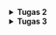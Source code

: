 <details>
<Summary><b>Tugas 2</b></Summary>
1. Pertama tama saya buat link repository yang bernama football-shop, setelah itu saya cloning dengan menjalankan perintah git clone (link repository). setelah terbuat suatu folder yang bernama football-shop, buka folder tersebut dan menjalankan perintah python -m venv env. setelah muncul folder env di vscode saya, saya aktifkan virtual environment itu dengan menjalankan perintah env\Scripts\activate. Fungsinya adalah untuk mengisolasi package serta dependencies dari aplikasi agar tidak bertabrakan dengan versi lain yang ada pada komputermu. Lalu saya membuat file dengan nama requirements.txt dan tambahkan beberapa dependencies yang isinya django, gunicorn, whitenoise, psycopg2-binary, requests, urllib3, python-dotenv lalu menginstall dengan perintah pip install -r requirements.txt. lalu saya bikin folder baru dengan perintah django-admin startproject football_shop . 

Setelah itu buat file .env di vs code lalu buka dan tambahkan konfigurasi PRODUCTION=False dan buat file .env.prod dengan isi seperti DB_NAME DB_HOST dan diisi dengan data yang sudah diberikan melalui email UI setelah itu modifikasi settings.py lalu modifikasi pada bagian ALLOWED_HOST dengan menambahkan string ["localhost", "127.0.0.1"] untuk keperluan development. Setelah itu tambahkan konfigurasi PRODUCTION tepat di atas code DEBUG di settings.py, dengan PRODUCTION = os.getenv('PRODUCTION', 'False').lower() == 'true', lalu ubah pada bagian DATABASES. Jalankan perintah python manage.py runserver, lalu buka http://localhost:8000 pada peramban web untuk melihat animasi roket sebagai tanda aplikasi Django kamu berhasil dibuat. 

Setelah persiapan awal selesai, langkah berikutnya adalah membuat aplikasi baru bernama main dengan perintah python manage.py startapp main. Perintah ini akan menghasilkan sebuah direktori bernama main yang berisi struktur dasar aplikasi Django. Selanjutnya, aplikasi tersebut harus didaftarkan ke dalam proyek dengan cara menambahkan 'main' ke dalam daftar INSTALLED_APPS yang ada di file settings.py proyek. Dengan begitu, Django mengenali aplikasi main sebagai bagian dari proyek football-shop.

Langkah berikutnya adalah menambahkan template dasar untuk menampilkan data. Di dalam direktori main, buat folder baru bernama templates, lalu buat file main.html. Isi file tersebut dengan struktur HTML sederhana, misalnya menampilkan informasi NPM, nama, dan kelas. Pada tahap ini, file HTML belum dihubungkan dengan Django, sehingga kamu bisa langsung membukanya di browser hanya untuk memeriksa tampilan dasarnya.

Setelah itu, masuk ke tahap menghubungkan view dengan template. Pada file views.py di aplikasi main, impor fungsi render dari django.shortcuts lalu buat fungsi show_main yang menerima parameter request. Di dalam fungsi ini, buat dictionary bernama context yang berisi data, misalnya NPM, nama, dan kelas, kemudian kembalikan fungsi render(request, "main.html", context) agar data tersebut dapat ditampilkan di main.html. Supaya template bisa menampilkan data secara dinamis, ubah isi main.html dengan menggunakan variabel template Django, yaitu {{ applicationname }}, {{ name }}, dan {{ class }}.

Langkah berikutnya adalah mengatur routing URL. Pertama, buat file urls.py di dalam direktori aplikasi main. Isi file tersebut dengan konfigurasi routing menggunakan urlpatterns, dan arahkan route '' (root) ke fungsi show_main. Setelah itu, buka file urls.py di level proyek (football-shop), impor fungsi include, lalu tambahkan route path('', include('main.urls')) agar proyek utama bisa mengarahkan request ke routing aplikasi main.

Setelah semua langkah ini selesai, jalankan server dengan perintah python manage.py runserver. Buka http://localhost:8000/ di browser, dan kamu akan melihat halaman HTML yang sudah berisi data NPM, nama, dan kelas yang ditarik dari context view. Pada tahap ini, aplikasi Django sudah berhasil menampilkan halaman HTML dasar melalui alur MVT.

Setelah berhasil menampilkan data sederhana melalui view dan template, tahap berikutnya adalah membuat model untuk merepresentasikan data di basis data. Pada file models.py di aplikasi main, saya melakukan modifikasi dengan menambahkan sebuah kelas bernama Product. Model ini menggunakan modul models dari Django serta modul uuid untuk kebutuhan unik jika ingin dikembangkan lebih lanjut. Di dalam kelas Product, saya mendefinisikan beberapa field, yaitu name (CharField) untuk nama produk, price (IntegerField) untuk harga, description (TextField) untuk deskripsi, category (CharField dengan pilihan kategori seperti price, shoes, jersey, ball, headband, cone, dan vest), thumbnail (URLField opsional untuk menyimpan tautan gambar produk), serta is_featured (BooleanField) untuk menandai apakah produk tersebut termasuk unggulan atau tidak.

Selain itu, saya juga menambahkan method dan properti tambahan agar model lebih kaya fitur. Method __str__ digunakan untuk menampilkan representasi teks dari objek, properti is_premium digunakan untuk menentukan apakah suatu produk termasuk premium (khususnya kategori shoes atau ball dengan harga di atas 1.500.000), sedangkan method is_training_gear digunakan untuk mengecek apakah produk termasuk perlengkapan latihan seperti cone, vest, atau headband.

Dengan struktur model ini, data produk dapat disimpan dengan lebih rapi, serta memiliki logika bisnis sederhana langsung di dalam model. Setelah model selesai dibuat, langkah selanjutnya adalah menjalankan perintah python manage.py makemigrations dan python manage.py migrate untuk membuat dan menerapkan skema tabel Product ke dalam basis data.

Setelah aplikasi selesai dibuat secara lokal, langkah selanjutnya adalah melakukan deployment ke PWS agar aplikasi dapat diakses melalui Internet. Pertama, masuk ke halaman PWS dan login menggunakan akun SSO UI. Setelah berhasil login, buat project baru, kemudian beri nama project sesuai kebutuhan, misalnya footballshop. Selanjutnya, hubungkan project di PWS dengan repository GitHub yang sudah dibuat, lalu pilih branch yang akan digunakan, yaitu master.

2. ![alt text](image.png)

3. Dalam proyek Django, file settings.py berperan sebagai pusat pengaturan utama yang mengendalikan bagaimana aplikasi dapat berjalan dengan baik. Di dalamnya terdapat berbagai pengaturan penting, mulai dari konfigurasi database yang menentukan jenis basis data yang digunakan, nama basis data, hingga informasi login seperti user dan password. Selain itu, file ini juga memuat daftar aplikasi yang dipakai dalam proyek melalui INSTALLED_APPS, middleware yang berfungsi memproses request dan response, serta pengaturan template dan static files untuk menangani file HTML dan aset lainnya. Aspek keamanan seperti SECRET_KEY dan ALLOWED_HOSTS juga dikendalikan melalui file ini.

4. Migrasi database di Django adalah proses untuk menyesuaikan struktur basis data dengan model yang sudah dibuat di aplikasi. Setiap kali kita menambahkan atau mengubah model di file models.py, Django tidak langsung mengubah database, tetapi terlebih dahulu membuat file migrasi menggunakan perintah python manage.py makemigrations. File migrasi ini berisi instruksi perubahan yang perlu dilakukan pada database. Setelah itu, perintah python manage.py migrate dijalankan untuk menerapkan instruksi tersebut sehingga database benar-benar diperbarui sesuai model terbaru.

5. Django sering dijadikan pilihan pertama untuk belajar pengembangan perangkat lunak karena framework ini punya struktur yang rapi dan banyak fitur bawaan. Django memakai konsep MTV (Model-Template-View) yang bisa membantu pemula memahami bagaimana data, logika program, dan tampilan saling terhubung dalam sebuah aplikasi web. Selain itu, Django sudah menyediakan banyak hal penting seperti sistem login, panel admin, pengaturan database, sampai manajemen URL, sehingga kita bisa langsung fokus ke logika aplikasi tanpa ribet menambahkan library lain.

6. Tidak ada feedback untuk asisten dosen, asisten dosen sudah membantu saya saat saya bertanya dan butuh bantuan.
</details>


<details>
<Summary><b>Tugas 3</b></Summary>
1.
Data delivery itu sangat penting untuk menjadi “jembatan” antara pengguna dan sistem. Bayangkan, kalau kita klik tombol atau isi form, tanpa adanya mekanisme pengiriman data, permintaan itu nggak akan pernah sampai kepada server. Begitu juga sebaliknya, hasil pemrosesan dari server nggak akan bisa balik lagi ke pengguna. Jadi data delivery ini yang bikin interaksi dua arah berjalan lancar mulai dari input, proses, sampai output. Selain itu, data delivery juga menjaga biar informasi yang lewat antar bagian platform tetap konsisten dan nggak hilang di tengah jalan. Dengan adanya alur pengiriman data yang rapi, platform jadi bisa berkembang lebih jauh, mudah untuk diintegrasikan dengan layanan lain, dan tentunya membuat pengalaman pengguna jadi lebih baik.

2.
Kalau dibandingkan, JSON biasanya lebih nyaman dipakai daripada XML, apalagi dalam membuat aplikasi web atau API di zaman sekarang. JSON itu lebih simpel karena strukturnya cuma pakai pasangan key–value dan array, jadi gampang dibaca manusia maupun mesin. Bandingkan sama XML yang pakai banyak tag buka–tutup, jadinya data lebih panjang dan berat. Selain itu, JSON langsung nyambung sama JavaScript, jadi nggak perlu parsing ribet lagi. Makanya JSON jauh lebih populer, karena lebih ringan, cepat, dan praktis. Walaupun XML masih kepake di beberapa situasi tertentu yang butuh format baku atau banyak metadata, kebanyakan platform modern lebih milih JSON karena memang lebih efisien dan ramah dipakai sehari-hari.

3.
Di Django khususnya di form.is_valid, method is_valid() digunakan untuk mengecek apakah data yang dimasukin ke form itu sudah sesuai aturan atau belum. Misalnya, kalau ada field nama yang wajib diisi, atau ada batasan jumlah karakter, semua itu bakal dicek di sini. Kalau datanya sudah benar semua, is_valid() mengembalikan nilai True, tapi kalau ada yang salah akan mengembalikkan False dan Django otomatis nyimpen pesan error yang bisa langsung ditampilkan ke pengguna. Kita butuh langkah ini supaya data yang nyampe ke database bener-bener rapi, valid, dan tidak ada yang aneh, seperti angka yang diisi huruf atau kolom wajib malah kosong. Jadi intinya, is_valid() ini seperti filter pertama yang menjaga kualitas data sebelum disimpan.

4.
Kita sangat membutuhkan csrf_token di Django karena dia berguna untuk menjadi pelindung utama dari serangan CSRF atau Cross-Site Request Forgery. Token ini bekerja dengan cara memberi kode unik di setiap form, jadi pas data dikirim ke server, Django bisa ngecek apakah permintaan itu bener-bener datang dari user kita sendiri atau bukan. Kalau kita bikin form tanpa csrf_token, Django biasanya langsung menolak request POST dan kasih error 403. Nah, masalahnya kalau proteksi ini dimatiin, penyerang bisa memanfaatkan celah itu. Misalnya, mereka bikin website jahat yang secara diam-diam mengirim request ke aplikasi Django kita, padahal user lagi login di situ. Karena browser otomatis ngikutin cookie sesi user, server bakal menganggap request palsu itu sah. Akibatnya, user bisa dipaksa melakukan hal-hal berbahaya seperti transfer uang, ganti password, atau hapus data tanpa sadar. Jadi intinya, csrf_token ini penting banget biar server cuma menerima form asli dari aplikasi kita, bukan jebakan dari luar.

5.
Langkah pertama saya membuat kerangka atau skeleton aplikasi. Pada tahap ini, saya menambahkan folder templates di dalam project, kemudian membuat file base.html sebagai template dasar. Supaya Django bisa mengenali template tersebut, pengaturan di settings.py perlu diubah beberapa. Setelah itu, file main.html diperbarui agar menggunakan base.html dengan menampilkan informasi berupa nama website, NPM, nama, kelas, serta daftar shop.

Langkah berikutnya, kita membuat form untuk input data shop. Caranya dengan menambahkan file forms.py di folder main dan mendefinisikan form berdasarkan model Shop, lengkap dengan field yang diperlukan seperti title, content, category, dan lain-lain. Setelah form tersedia, bagian views juga perlu diperbarui. Beberapa fungsi ditambahkan, antara lain show_main untuk menampilkan halaman utama, create_shop untuk membuat shop baru, dan show_shop untuk menampilkan detail shop berdasarkan id.

Agar fungsi-fungsi tadi bisa diakses, kita menambahkan routing di urls.py. Di sini, setiap request diarahkan ke views yang sesuai, misalnya halaman utama, tambah shop, maupun detail shop. Template main.html juga diperbarui dengan menambahkan tombol untuk membuat shop baru dan menampilkan daftar shop dalam bentuk list. Daftar ini dilengkapi dengan kategori, tanggal dibuat, jumlah views, thumbnail, serta potongan isi konten.

Selain itu, dua template tambahan juga dibuat, yaitu create_shop.html untuk form input data dan shop_detail.html untuk menampilkan detail shop yang dipilih. Tidak hanya itu, aplikasi juga diperluas dengan menambahkan endpoint XML dan JSON. Beberapa fungsi views baru dibuat untuk mengembalikan data dalam format XML dan JSON, termasuk versi by ID untuk mengambil data shop tertentu. Routing di urls.py kembali diperbarui agar endpoint ini bisa diakses.

Sebagai langkah akhir, semua fungsi yang sudah dibuat diuji menggunakan Postman. Server Django dijalankan, kemudian endpoint XML dan JSON diakses untuk memastikan data bisa ditampilkan dengan benar, baik untuk semua data maupun berdasarkan ID.

6.
![alt text](image-1.png)
![alt text](image-2.png)
![alt text](image-3.png)
![alt text](image-4.png)

</details>
